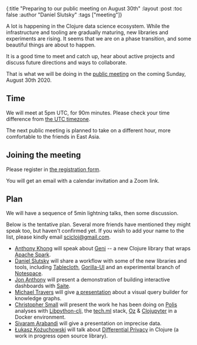 {:title "Preparing to our public meeting on August 30th"
 :layout :post
 :toc false
 :author "Daniel Slutsky"
 :tags  ["meeting"]}

A lot is happening in the Clojure data science ecosystem. While the infrastructure and tooling are gradually maturing, new libraries and experiments are rising. It seems that we are on a phase transition, and some beautiful things are about to happen.

It is a good time to meet and catch up, hear about active projects and discuss future directions and ways to collaborate.

That is what we will be doing in the [public meeting](https://twitter.com/scicloj/status/1291845872884625408) on the coming Sunday, August 30th 2020.

## Time
We will meet at 5pm UTC, for 90m minutes. Please check your time difference from [the UTC timezone](https://time.is/UTC).

The next public meeting is planned to take on a different hour, more comfortable to the friends in East Asia.

## Joining the meeting

Please register in [the registration form](tinyurl.com/y4a2w79g).

You will get an email with a calendar invitation and a Zoom link.

## Plan

We will have a sequence of 5min lightning talks, then some discussion.

Below is the tentative plan. Several more friends have mentioned they might speak too, but haven't confirmed yet. If you wish to add your name to the list, please kindly email [scicloj@gmail.com](mailto:scicloj@gmail.com).

* [Anthony Khong](https://www.linkedin.com/in/anthony-khong/) will speak about [Geni](https://github.com/zero-one-group/geni) -- a new Clojure library that wraps [Apache Spark](https://spark.apache.org/).
* [Daniel Slutsky](https://twitter.com/daslu_) will share a workflow with some of the new libraries and tools, including [Tablecloth](https://github.com/scicloj/tablecloth), [Gorilla-UI](https://github.com/pink-gorilla/gorilla-ui) and an experimental branch of [Notespace](https://github.com/scicloj/Notespace).
* [Jon Anthony](https://github.com/jsa-aerial) will present a demonstration of building interactive dashboards with [Saite](https://github.com/jsa-aerial/saite).
* [Michael Travers](https://twitter.com/mtraven) will give [a presentation](https://drive.google.com/file/d/1WSsW6Y9cexKm7n6Ts6QwDC8lgV1-pzdf/view) about a visual query builder for knowledge graphs.
* [Christopher Small](https://twitter.com/metasoarous) will present the work he has been doing on [Polis](https://twitter.com/UsePolis) analyses with [Libpython-clj](https://github.com/clj-python/libpython-clj), the [tech.ml](https://github.com/techascent/tech.ml) stack, [Oz](https://github.com/metasoarous/oz) & [Clojupyter](https://github.com/clojupyter/clojupyter) in a Docker environment.
* [Sivaram Arabandi](https://twitter.com/ontomd) will give a presentation on imprecise data.
* [Łukasz Kożuchowski](https://twitter.com/replomancer) will talk about [Differential Privacy](https://en.wikipedia.org/wiki/Differential_privacy) in Clojure (a work in progress open source library).

